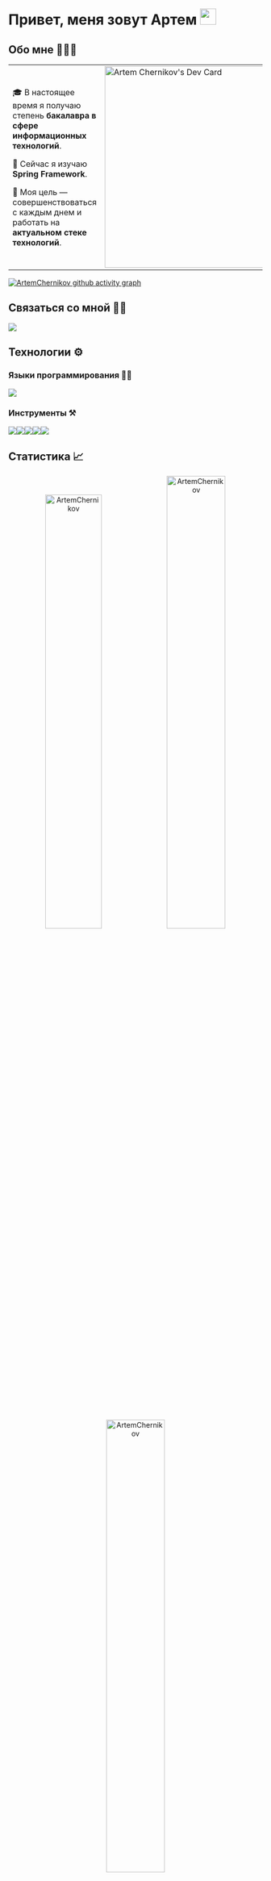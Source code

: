 # Привет, меня зовут Артем <img src="https://github.com/blackcater/blackcater/raw/main/images/Hi.gif" height="32"/></h1>

## Обо мне 🧑🏼‍💻

<table>
<tr>
<td valign="center">
  
🎓 В настоящее время я получаю степень **бакалавра в сфере информационных технологий**.
  
🌱 Сейчас я изучаю **Spring Framework**.
  
🎯 Моя цель — совершенствоваться с каждым днем и работать на **актуальном стеке технологий**.
  
  <td>
      <a href="https://app.daily.dev/ArtemChernikov"><img src="https://api.daily.dev/devcards/ce37edddea1046a78e7b555057c6fae3.png?r=ady" width="400" alt="Artem Chernikov's Dev Card"/></a>
    </td>
  
  </tr>
</table>

[![ArtemChernikov github activity graph](https://github-readme-activity-graph.cyclic.app/graph?username=ArtemChernikov&theme=dracula&hide_border=true)](https://github.com/ArtemChernikov/github-readme-activity-graph)

## Связаться со мной 👋🏼

<p align="left"> 
<a href="https://t.me/OvercomingJunk" target="blank"><img src="https://img.icons8.com/clouds/50/000000/telegram-app.png"/></a>
</p>

## Технологии ⚙️

### Языки программирования ✍🏼

<img src="https://img.icons8.com/color/50/000000/java-coffee-cup-logo--v1.png"/>

### Инструменты ⚒️
<img src="https://img.icons8.com/color/48/000000/intellij-idea.png"/><img src="https://img.icons8.com/color/48/000000/git.png"/><img src="https://img.icons8.com/bubbles/50/000000/github.png"/><img src="https://img.icons8.com/ios/50/000000/maven-ios.png"/><img src="https://img.icons8.com/color/50/000000/postgreesql.png"/>

## Статистика 📈

<p align="center">
<img width="47%" src="https://github-readme-stats.vercel.app/api/top-langs?username=ArtemChernikov&show_icons=true&theme=dracula&title_color=fe428e&icon_color=f8d847&text_color=a9fef7&bg_color=141321&locale=en&layout=compact&hide_border=true" alt="ArtemChernikov" /> 
<img width="48%" src="https://github-readme-stats.vercel.app/api?username=ArtemChernikov&show_icons=true&theme=dracula&title_color=fe428e&icon_color=f8d847&text_color=a9fef7&bg_color=141321&locale=en&hide_border=true" alt="ArtemChernikov" />
<img width="48%" src="https://github-readme-streak-stats.herokuapp.com/?user=ArtemChernikov&theme=highcontrast&hide_border=true" alt="ArtemChernikov" />
